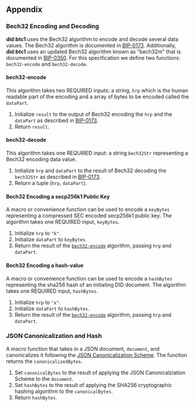 ## Appendix

### Bech32 Encoding and Decoding

**did:btc1** uses the Bech32 algorithm to encode and decode several data values.
The Bech32 algorithm is documented in
[BIP-0173](https://github.com/bitcoin/bips/blob/master/bip-0173.mediawiki).
Additionally, **did:btc1** uses an updated Bech32 algorithm known as "bech32m"
that is documented in
[BIP-0350](https://github.com/bitcoin/bips/blob/master/bip-0350.mediawiki).
For this specification we define two functions: `bech32-encode` and `bech32-decode`.

#### bech32-encode

This algorithm takes two REQUIRED inputs: a string, `hrp` which is the human
readable part of the encoding and a array of bytes to be encoded called the
`dataPart`.

1. Initialize `result` to the output of Bech32 encoding the `hrp` and the
   `dataPart` as described in
   [BIP-0173](https://github.com/bitcoin/bips/blob/master/bip-0173.mediawiki).
1. Return `result`.

#### bech32-decode

This algorithm takes one REQUIRED input: a string `bech32Str` representing a Bech32
encoding data value.

1. Initialize `hrp` and `dataPart` to the result of Bech32 decoding the `bech32Str`
   as described in
   [BIP-0173](https://github.com/bitcoin/bips/blob/master/bip-0173.mediawiki).
1. Return a tuple (`hrp`, `dataPart`).

#### Bech32 Encoding a secp256k1 Public Key

A macro or convenience function can be used to encode a `keyBytes` representing
a compressed SEC encoded secp256k1 public key. The algorithm takes one REQUIRED
input, `keyBytes`.

1. Initialize `hrp` to `"k"`.
1. Initialize `dataPart` to `keyBytes`.
1. Return the result of the [`bech32-encode`](#bech32-encode) algorithm,
   passing `hrp` and `dataPart`.

#### Bech32 Encoding a hash-value

A macro or convenience function can be used to encode a `hashBytes` representing
the sha256 hash of an initiating DID document. The algorithm takes one REQUIRED
input, `hashBytes`.

1. Initialize `hrp` to `"x"`.
1. Initialize `dataPart` to `hashBytes`.
1. Return the result of the [`bech32-encode`](#bech32-encode) algorithm,
   passing `hrp` and `dataPart`.

### JSON Canonicalization and Hash

A macro function that takes in a JSON document, `document`, and canonicalizes it
following the [JSON Canonicalization Scheme](https://www.rfc-editor.org/rfc/rfc8785).
The function returns the `canonicalizedBytes`.

1. Set `canonicalBytes` to the result of applying the JSON Canonicalziation Scheme
   to the `document`.
1. Set `hashBytes` to the result of applying the SHA256 cryptographic hashing
   algorithm to the `canonicalBytes`.
1. Return `hashBytes`.
